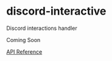 # discord-interactive

Discord interactions handler

Coming Soon

[API Reference](https://lukagamingdev.github.io/discord-interactive)
